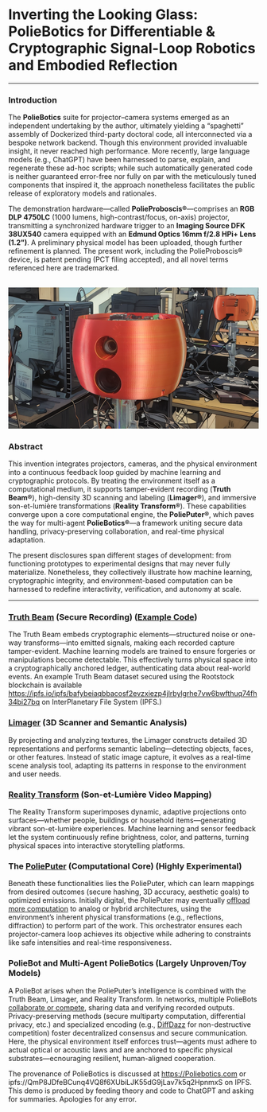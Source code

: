 # Inverting the Looking Glass: PolieBotics for Differentiable & Cryptographic Signal-Loop Robotics and Embodied Reflection

------

### Introduction

The **PolieBotics** suite for projector–camera systems emerged as an independent undertaking by the author, ultimately yielding a “spaghetti” assembly of Dockerized third-party doctoral code, all interconnected via a bespoke network backend. Though this environment provided invaluable insight, it never reached high performance. More recently, large language models (e.g., ChatGPT) have been harnessed to parse, explain, and regenerate these ad-hoc scripts; while such automatically generated code is neither guaranteed error-free nor fully on par with the meticulously tuned components that inspired it, the approach nonetheless facilitates the public release of exploratory models and rationales.

The demonstration hardware—called **PolieProboscis®**—comprises an **RGB DLP 4750LC** (1000 lumens, high-contrast/focus, on-axis) projector, transmitting a synchronized hardware trigger to an **Imaging Source DFK 38UX540** camera equipped with an **Edmund Optics 16mm f/2.8 HPi+ Lens (1.2")**. A preliminary physical model has been uploaded, though further refinement is planned. The present work, including the PolieProboscis® device, is patent pending (PCT filing accepted), and all novel terms referenced here are trademarked.

<br>
<img src="PolieProboscis.png" alt="PolieProboscis Prototype" title="PolieProboscis Prototype">

### Abstract
This invention integrates projectors, cameras, and the physical environment into a continuous feedback loop guided by machine learning and cryptographic protocols. By treating the environment itself as a computational medium, it supports tamper-evident recording (**Truth Beam®**), high-density 3D scanning and labeling (**Limager®**), and immersive son-et-lumière transformations (**Reality Transform®**). These capabilities converge upon a core computational engine, the **PoliePuter®**, which paves the way for multi-agent **PolieBotics®**—a framework uniting secure data handling, privacy-preserving collaboration, and real-time physical adaptation.  

The present disclosures span different stages of development: from functioning prototypes to experimental designs that may never fully materialize. Nonetheless, they collectively illustrate how machine learning, cryptographic integrity, and environment-based computation can be harnessed to redefine interactivity, verification, and autonomy at scale.

------

### [Truth Beam](truth_beam.md) (Secure Recording) ([Example Code](https://github.com/PolieBotics/TruthBeam))

The Truth Beam embeds cryptographic elements—structured noise or one-way transforms—into emitted signals, making each recorded capture tamper-evident. Machine learning models are trained to ensure forgeries or manipulations become detectable. This effectively turns physical space into a cryptographically anchored ledger, authenticating data about real-world events. 
An example Truth Beam dataset secured using the Rootstock blockchain is available https://ipfs.io/ipfs/bafybeiaqbbacosf2evzxiezp4jlrbylgrhe7vw6bwfthuq74fh34bi27bq on InterPlanetary File System (IPFS.)

### [Limager](limager.md) (3D Scanner and Semantic Analysis)

By projecting and analyzing textures, the Limager constructs detailed 3D representations and performs semantic labeling—detecting objects, faces, or other features. Instead of static image capture, it evolves as a real-time scene analysis tool, adapting its patterns in response to the environment and user needs.

### [Reality Transform](reality_transform.md) (Son-et-Lumière Video Mapping)

The Reality Transform superimposes dynamic, adaptive projections onto surfaces—whether people, buildings or household items—generating vibrant son-et-lumière experiences. Machine learning and sensor feedback let the system continuously refine brightness, color, and patterns, turning physical spaces into interactive storytelling platforms.

### The [PoliePuter](computation.md) (Computational Core) (Highly Experimental)

Beneath these functionalities lies the PoliePuter, which can learn mappings from desired outcomes (secure hashing, 3D accuracy, aesthetic goals) to optimized emissions. Initially digital, the PoliePuter may eventually [offload more computation](reactor.md) to analog or hybrid architectures, using the environment’s inherent physical transformations (e.g., reflections, diffraction) to perform part of the work. This orchestrator ensures each projector-camera loop achieves its objective while adhering to constraints like safe intensities and real-time responsiveness.

### PolieBot and Multi-Agent PolieBotics (Largely Unproven/Toy Models)

A PolieBot arises when the PoliePuter’s intelligence is combined with the Truth Beam, Limager, and Reality Transform. In networks, multiple PolieBots [collaborate or compete](cryptography.md), sharing data and verifying recorded outputs. Privacy-preserving methods (secure multiparty computation, differential privacy, etc.) and specialized encoding (e.g., [DiffDazz](reality_encryption.md) for non-destructive competition) foster decentralized consensus and secure communication. Here, the physical environment itself enforces trust—agents must adhere to actual optical or acoustic laws and are anchored to specific physical substrates—ecnouraging resilient, human-aligned cooperation.

The provenance of PolieBotics is discussed at https://Poliebotics.com or ipfs://QmP8JDfeBCunq4VQ8f6XUbiLJK55dG9jLav7k5q2HpnmxS on IPFS. This demo is produced by feeding theory and code to ChatGPT and asking for summaries. Apologies for any error.
